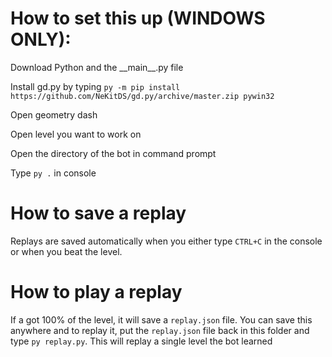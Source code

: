 # How to set this up (WINDOWS ONLY):
Download Python and the \_\_main\_\_.py file

Install gd.py by typing `py -m pip install https://github.com/NeKitDS/gd.py/archive/master.zip pywin32`

Open geometry dash

Open level you want to work on

Open the directory of the bot in command prompt

Type `py .` in console

# How to save a replay
Replays are saved automatically when you either type `CTRL+C` in the console or when you beat the level.

# How to play a replay
If a got 100% of the level, it will save a `replay.json` file. You can save this anywhere and to replay it, put the `replay.json` file back in this folder and type `py replay.py`. This will replay a single level the bot learned
